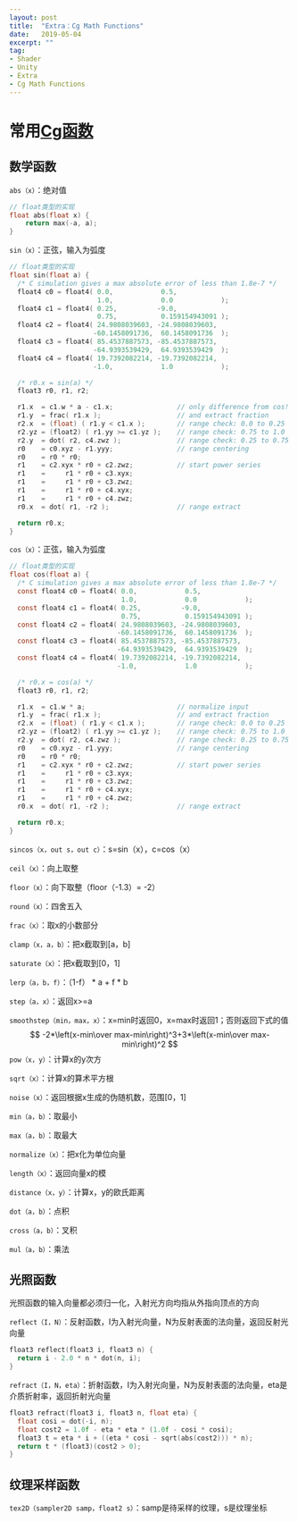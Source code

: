 ```yaml
---
layout: post
title:  "Extra：Cg Math Functions"
date:   2019-05-04
excerpt: ""
tag:
- Shader
- Unity
- Extra
- Cg Math Functions
---
```


# 常用[Cg函数](https://developer.download.nvidia.cn/cg/index_stdlib.html)

## 数学函数

`abs（x）`：绝对值

```C
// float类型的实现
float abs(float x) {
    return max(-a, a);
}
```

`sin（x）`：正弦，输入为弧度

```C
// float类型的实现
float sin(float a) {
  /* C simulation gives a max absolute error of less than 1.8e-7 */
  float4 c0 = float4( 0.0,            0.5,
                      1.0,            0.0            );
  float4 c1 = float4( 0.25,          -9.0,
                      0.75,           0.159154943091 );
  float4 c2 = float4( 24.9808039603, -24.9808039603,
                     -60.1458091736,  60.1458091736  );
  float4 c3 = float4( 85.4537887573, -85.4537887573,
                     -64.9393539429,  64.9393539429  );
  float4 c4 = float4( 19.7392082214, -19.7392082214,
                     -1.0,            1.0            );

  /* r0.x = sin(a) */
  float3 r0, r1, r2;

  r1.x  = c1.w * a - c1.x;                // only difference from cos!
  r1.y  = frac( r1.x );                   // and extract fraction
  r2.x  = (float) ( r1.y < c1.x );        // range check: 0.0 to 0.25
  r2.yz = (float2) ( r1.yy >= c1.yz );    // range check: 0.75 to 1.0
  r2.y  = dot( r2, c4.zwz );              // range check: 0.25 to 0.75
  r0    = c0.xyz - r1.yyy;                // range centering
  r0    = r0 * r0;
  r1    = c2.xyx * r0 + c2.zwz;           // start power series
  r1    =     r1 * r0 + c3.xyx;
  r1    =     r1 * r0 + c3.zwz;
  r1    =     r1 * r0 + c4.xyx;
  r1    =     r1 * r0 + c4.zwz;
  r0.x  = dot( r1, -r2 );                 // range extract

  return r0.x;
}
```

`cos（x）`：正弦，输入为弧度

```C
// float类型的实现
float cos(float a) {
  /* C simulation gives a max absolute error of less than 1.8e-7 */
  const float4 c0 = float4( 0.0,            0.5,
                            1.0,            0.0            );
  const float4 c1 = float4( 0.25,          -9.0,
                            0.75,           0.159154943091 );
  const float4 c2 = float4( 24.9808039603, -24.9808039603,
                           -60.1458091736,  60.1458091736  );
  const float4 c3 = float4( 85.4537887573, -85.4537887573,
                           -64.9393539429,  64.9393539429  );
  const float4 c4 = float4( 19.7392082214, -19.7392082214,
                           -1.0,            1.0            );

  /* r0.x = cos(a) */
  float3 r0, r1, r2;

  r1.x  = c1.w * a;                       // normalize input
  r1.y  = frac( r1.x );                   // and extract fraction
  r2.x  = (float) ( r1.y < c1.x );        // range check: 0.0 to 0.25
  r2.yz = (float2) ( r1.yy >= c1.yz );    // range check: 0.75 to 1.0
  r2.y  = dot( r2, c4.zwz );              // range check: 0.25 to 0.75
  r0    = c0.xyz - r1.yyy;                // range centering
  r0    = r0 * r0;
  r1    = c2.xyx * r0 + c2.zwz;           // start power series
  r1    =     r1 * r0 + c3.xyx;
  r1    =     r1 * r0 + c3.zwz;
  r1    =     r1 * r0 + c4.xyx;
  r1    =     r1 * r0 + c4.zwz;
  r0.x  = dot( r1, -r2 );                 // range extract

  return r0.x;
}
```

`sincos（x，out s，out c）`：s=sin（x），c=cos（x）

`ceil（x）`：向上取整

`floor（x）`：向下取整（floor（-1.3）= -2）

`round（x）`：四舍五入

`frac（x）`：取x的小数部分

`clamp（x，a，b）`：把x截取到[a，b]

`saturate（x）`：把x截取到[0，1]

`lerp（a，b，f）`：（1-f） * a + f * b

`step（a，x）`：返回x>=a

`smoothstep（min，max，x）`：x=min时返回0，x=max时返回1；否则返回下式的值
$$
-2*\left(x-min\over max-min\right)^3+3*\left(x-min\over max-min\right)^2
$$
`pow（x，y）`：计算x的y次方

`sqrt（x）`：计算x的算术平方根

`noise（x）`：返回根据x生成的伪随机数，范围[0，1]

`min（a，b）`：取最小

`max（a，b）`：取最大

`normalize（x）`：把x化为单位向量

`length（x）`：返回向量x的模

`distance（x，y）`：计算x，y的欧氏距离

`dot（a，b）`：点积

`cross（a，b）`：叉积

`mul（a，b）`：乘法

## 光照函数

光照函数的输入向量都必须归一化，入射光方向均指从外指向顶点的方向

`reflect（I，N）`：反射函数，I为入射光向量，N为反射表面的法向量，返回反射光向量

```C
float3 reflect(float3 i, float3 n) {
  return i - 2.0 * n * dot(n, i);
}
```

`refract（I，N，eta）`：折射函数，I为入射光向量，N为反射表面的法向量，eta是介质折射率，返回折射光向量

```C
float3 refract(float3 i, float3 n, float eta) {
  float cosi = dot(-i, n);
  float cost2 = 1.0f - eta * eta * (1.0f - cosi * cosi);
  float3 t = eta * i + ((eta * cosi - sqrt(abs(cost2))) * n);
  return t * (float3)(cost2 > 0);
}
```

## 纹理采样函数

`tex2D（sampler2D samp，float2 s）`：samp是待采样的纹理，s是纹理坐标